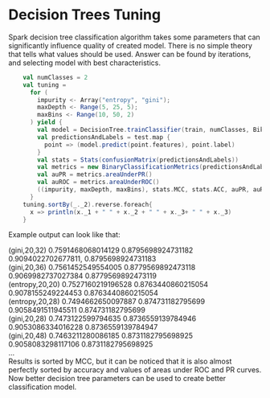 # Decision Trees Tuning 

Spark decision tree classification algorithm takes some parameters that can significantly influence quality of created model. 
There is no simple theory that tells what values should be used. Answer can be found by iterations, and selecting model with best characteristics. 
```scala
    val numClasses = 2
    val tuning =
      for (
        impurity <- Array("entropy", "gini");
        maxDepth <- Range(5, 25, 5);
        maxBins <- Range(10, 50, 2)
      ) yield {
        val model = DecisionTree.trainClassifier(train, numClasses, BikeBuyerModel.categoricalFeaturesInfo(), impurity, maxDepth, maxBins)
        val predictionsAndLabels = test.map {
          point => (model.predict(point.features), point.label)
        }
        val stats = Stats(confusionMatrix(predictionsAndLabels))
        val metrics = new BinaryClassificationMetrics(predictionsAndLabels)
        val auPR = metrics.areaUnderPR()
        val auROC = metrics.areaUnderROC()        
        ((impurity, maxDepth, maxBins), stats.MCC, stats.ACC, auPR, auROC)
      }
    tuning.sortBy(_._2).reverse.foreach{
      x => println(x._1 + " " + x._2 + " " + x._3+ " " + x._3)
    }
```
Example output can look like that:
<br>
<div class = "console">
(gini,20,32) 0.7591468068014129 0.8795698924731182 0.9094022702677811, 0.8795698924731183
<br>
(gini,20,36) 0.7561452549554005 0.8779569892473118 0.9069982737027384 0.8779569892473119
<br>
(entropy,20,20) 0.7527160219196528 0.8763440860215054 0.9078155249224453 0.8763440860215054
<br>
(entropy,20,28) 0.7494662650097887 0.874731182795699 0.9058491511945511 0.874731182795699
<br>
(gini,20,28) 0.7473122599794635 0.8736559139784946 0.9053086334016228 0.8736559139784947
<br>
(gini,20,48) 0.7463211280086185 0.8731182795698925 0.9058083298117106 0.8731182795698925
<br>…
</div>
Results is sorted by MCC, but it can be noticed that it is also almost perfectly sorted by accuracy and values of areas under ROC and PR curves. Now better decision tree parameters can be used to create better classification model.

